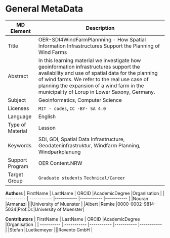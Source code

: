 # General MetaData 

| MD Element | Description |
| ---------- | ----------- |
| Title | OER-SDI4WindFarmPlannning - How Spatial Information Infrastructures Support the Planning of Wind Farms |
| Abstract | In this learning material we investigate how geoinformation infrastructures support the availability and use of spatial data for the planning of wind farms. We refer to the real use case of planning the expansion of a wind farm in the municipality of Lorup in Lower Saxony, Germany. |
| Subject | Geoinformatics, Computer Science |
| Licenses | `MIT - codes`, `CC -BY- SA 4.0`  |
| Language | English |
| Type of Material | Lesson |
| Keywords | SDI, GDI, Spatial Data Infrastructure, Geodateninfrastruktur, Windfarm Planning, Windparkplanung |
| Support Program | OER Content.NRW |
| Target Group | `Graduate students` `Technical/Career` |


**Authors**
| FirstName | LastName | ORCID |AcademicDegree |Organisation |
| ---------- | ----------- |----------- |----------- |----------- |
|Nouran |Armanazi |||University of Muenster  |
|Albert |Remke |0000-0002-9814-5034|Prof.Dr.|University of Muenster|


**Contributors**
| FirstName | LastName | ORCID |AcademicDegree |Organisation |
| ---------- | ----------- |----------- |----------- |----------- |
|Stefan |Luetkemeyer |||Revento GmbH |

